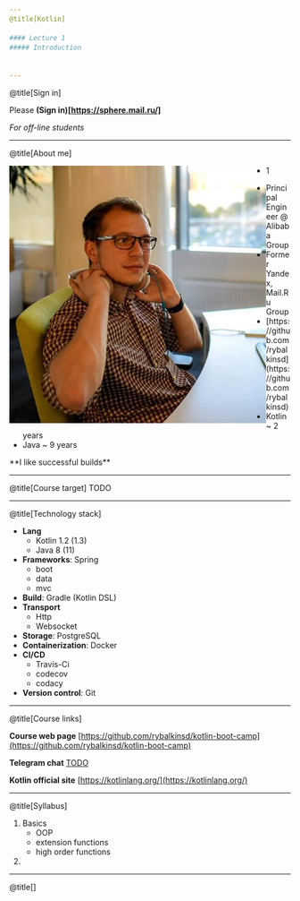```yaml
---
@title[Kotlin]

#### Lecture 1
##### Introduction


---
```

@title[Sign in]

Please **(Sign in)[https://sphere.mail.ru/]**
 
*For off-line students*


---
@title[About me]
<div>
<img src="lecture01/slides/assets/images/me.jpeg" alt="me" class="small" align="left"/> <ul> <li> 1 </li> </ul> 
<ul>
<li> Principal Engineer @ Alibaba Group </li>
<li> Former Yandex, Mail.Ru Group </li>
<li> [https://github.com/rybalkinsd](https://github.com/rybalkinsd) </li>
<li> Kotlin ~ 2 years </li>
<li> Java ~ 9 years </li>
</ul>
</div>
**I like successful builds**

---
@title[Course target]
TODO

---
@title[Technology stack]
- **Lang** 
    - Kotlin 1.2 (1.3)
    - Java 8 (11)
- **Frameworks**: Spring
    - boot
    - data
    - mvc
- **Build**: Gradle (Kotlin DSL)
- **Transport** 
    - Http 
    - Websocket
- **Storage**: PostgreSQL
- **Containerization**: Docker
- **CI/CD** 
    - Travis-Ci
    - codecov
    - codacy
- **Version control**: Git

---
@title[Course links]

**Course web page**
[https://github.com/rybalkinsd/kotlin-boot-camp](https://github.com/rybalkinsd/kotlin-boot-camp)

**Telegram chat**
[TODO](TODO)

**Kotlin official site**
[https://kotlinlang.org/](https://kotlinlang.org/)


---
@title[Syllabus]
1. Basics
    - OOP
    - extension functions
    - high order functions
1. 
    


---
@title[]

